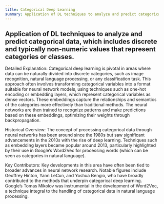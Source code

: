 ```yaml
---
title: Categorical Deep Learning
summary: Application of DL techniques to analyze and predict categorical data, which includes discrete and typically non-numeric values that represent categories or classes.
---
```

## Application of DL techniques to analyze and predict categorical data, which includes discrete and typically non-numeric values that represent categories or classes.

Detailed Explanation:
Categorical deep learning is pivotal in areas where data can be naturally divided into discrete categories, such as image recognition, natural language processing, or any classification task. This approach often involves transforming categorical variables into a format suitable for neural network models, using techniques such as one-hot encoding or embedding layers, which represent categorical variables as dense vectors. These embeddings capture the relationships and semantics of the categories more effectively than traditional methods. The neural networks are then trained to recognize patterns and make predictions based on these embeddings, optimizing their weights through backpropagation.

Historical Overview:
The concept of processing categorical data through neural networks has been around since the 1980s but saw significant advancements in the 2010s with the rise of deep learning. Techniques such as embedding layers became popular around 2013, particularly highlighted by their use in Google’s Word2Vec for processing words (which can be seen as categories in natural language).

Key Contributors:
Key developments in this area have often been tied to broader advances in neural network research. Notable figures include Geoffrey Hinton, Yann LeCun, and Yoshua Bengio, who have broadly contributed to the methods that underpin categorical deep learning. Google’s Tomas Mikolov was instrumental in the development of Word2Vec, a technique integral to the handling of categorical data in natural language processing.